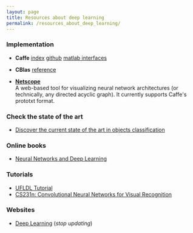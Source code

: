 ```yaml
---
layout: page
title: Resources about deep learning
permalink: /resources_about_deep_learning/
---
```


### Implementation
* **Caffe**
[index](http://caffe.berkeleyvision.org/) 
[github](https://github.com/BVLC/caffe) 
[matlab interfaces](http://caffe.berkeleyvision.org/tutorial/interfaces.html)  

* **CBlas**
[reference](https://developer.apple.com/library/mac/documentation/Accelerate/Reference/BLAS_Ref/)

* [**Netscope**](http://ethereon.github.io/netscope/quickstart.html)  
A web-based tool for visualizing neural network architectures (or technically, any directed acyclic graph). It currently supports Caffe's prototxt format.

### Check the state of the art
* [Discover the current state of the art in objects classification](http://rodrigob.github.io/are_we_there_yet/build/classification_datasets_results.html)

### Online books
* [Neural Networks and Deep Learning](http://neuralnetworksanddeeplearning.com/)

### Tutorials
* [UFLDL Tutorial](http://ufldl.stanford.edu/tutorial/)
* [CS231n: Convolutional Neural Networks for Visual Recognition](http://cs231n.github.io/)

### Websites
* [Deep Learning](http://deeplearning.net/)
  (*stop updating*)